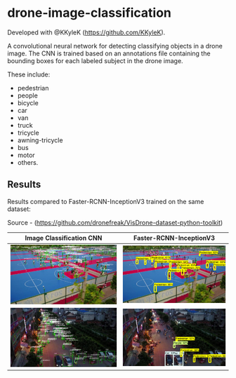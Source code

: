 # drone-image-classification

Developed with @KKyleK (https://github.com/KKyleK).

A convolutional neural network for detecting classifying objects in a drone image. The CNN is trained based on an annotations file containing the bounding boxes for each labeled subject in the drone image. 

These include:
- pedestrian 
- people
- bicycle
- car
- van
- truck
- tricycle
- awning-tricycle
- bus
- motor
- others.

## Results

Results compared to Faster-RCNN-InceptionV3 trained on the same dataset:

Source - (https://github.com/dronefreak/VisDrone-dataset-python-toolkit)

Image Classification CNN  |  Faster-RCNN-InceptionV3
:--------------:|:-------------------------:
![](images/1_1.png)      |  ![](images/1_2.png)
![](images/2_1.png)      |  ![](images/2_2.png)
